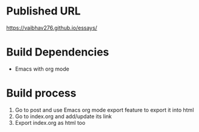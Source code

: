 # Published URL
https://vaibhav276.github.io/essays/

# Build Dependencies
- Emacs with org mode

# Build process
1. Go to post and use Emacs org mode export feature to export it into html
2. Go to index.org and add/update its link
3. Export index.org as html too
